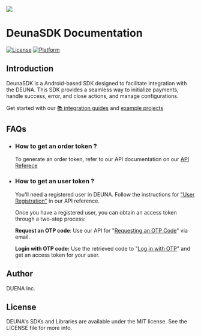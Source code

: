 ![](https://d-una-one.s3.us-east-2.amazonaws.com/gestionado_por_d-una.png)
# DeunaSDK Documentation
[![License](https://img.shields.io/github/license/deuna-developers/deuna-sdk-ios?style=flat-square)](https://github.com/deuna-developers/deuna-sdk-io/LICENSE)
[![Platform](https://img.shields.io/badge/platform-ios-blue?style=flat-square)](https://github.com/deuna-developers/deuna-sdk-ios#)

## Introduction

DeunaSDK is a Android-based SDK designed to facilitate integration with the DEUNA. This SDK provides a seamless way to initialize payments, handle success, error, and close actions, and manage configurations.

Get started with our [📚 integration guides](https://docs.deuna.com/docs/integracion-android-sdk) and [example projects](https://github.com/deuna-developers/deuna-sdk-android/tree/main/examples)



## FAQs
* ### How to get an **order token** ?
    To generate an order token, refer to our API documentation on our [API Referece](https://docs.deuna.com/reference/order_token)

* ### How to get an **user token** ?
    You'll need a registered user in DEUNA. Follow the instructions for ["User Registration"](https://docs.deuna.com/reference/users-register) in our API reference.

    Once you have a registered user, you can obtain an access token through a two-step process:

    **Request an OTP code**: Use our API for "[Requesting an OTP Code](https://docs.deuna.com/reference/request-otp)" via email.

    **Login with OTP code:** Use the retrieved code to "[Log in with OTP](https://docs.deuna.com/reference/login-with-otp)" and get an access token for your user.

## Author
DUENA Inc.

## License
DEUNA's SDKs and Libraries are available under the MIT license. See the LICENSE file for more info.
